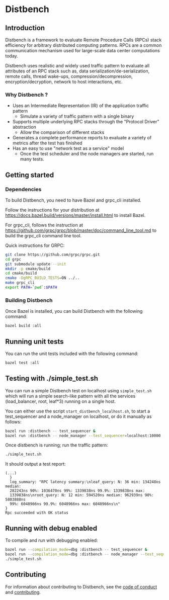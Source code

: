 # Distbench

## Introduction

Distbench is a framework to evaluate Remote Procedure Calls (RPCs) stack efficiency for 
arbitrary distributed computing patterns. RPCs are a common communication mechanism used
for large-scale data center computations today.

Distbench uses realistic and widely used traffic pattern to evaluate all attributes of an
RPC stack such as, data serialization/de-serialization, remote calls, thread
wake-ups, compression/decompression, encryption/decryption, network to host interactions, etc.

### Why Distbench ?

- Uses an Intermediate Representation (IR) of the application traffic pattern
  - Simulate a variety of traffic pattern with a single binary
- Supports multiple underlying RPC stacks through the "Protocol Driver"
  abstraction
  - Allow the comparison of different stacks
- Generates a complete performance reports to evaluate a variety of metrics
  after the test has finished
- Has an easy to use "network test as a service" model
  - Once the test scheduler and the node managers are started, run many tests.

## Getting started

### Dependencies

To build Distbench, you need to have Bazel and grpc\_cli installed.

Follow the instructions for your distribution at
<https://docs.bazel.build/versions/master/install.html> to install Bazel.

For grpc\_cli, follows the instruction at
<https://github.com/grpc/grpc/blob/master/doc/command_line_tool.md> to build
the grpc\_cli command line tool.

Quick instructions for GRPC:

```bash
git clone https://github.com/grpc/grpc.git
cd grpc
git submodule update --init
mkdir -p cmake/build
cd cmake/build
cmake -DgRPC_BUILD_TESTS=ON ../..
make grpc_cli
export PATH=`pwd`:$PATH
```

### Building Distbench

Once Bazel is installed, you can build Distbench with the following command:
```bash
bazel build :all
```

## Running unit tests

You can run the unit tests included with the following command:

```bash
bazel test :all
```

## Testing with ./simple\_test.sh

You can run a simple Distbench test on localhost using `simple_test.sh` which
will run a simple search-like pattern with all the services (load\_balancer,
root, leaf\*3) running on a single host.

You can either use the script `start_distbench_localhost.sh`,
to start a test\_sequencer and a node\_manager on localhost, or do it
manually as follows:
```bash
bazel run :distbench -- test_sequencer &
bazel run :distbench -- node_manager --test_sequencer=localhost:10000 --port=9999 &
```

Once distbench is running; run the traffic pattern:
```bash
./simple_test.sh
```

It should output a test report:
```
(...)
  }
  log_summary: "RPC latency summary:\nleaf_query: N: 36 min: 134248ns median:
  282243ns 90%: 1036470ns 99%: 1339838ns 99.9%: 1339838ns max:
  1339838ns\nroot_query: N: 12 min: 594520ns median: 962939ns 90%: 5803888ns
  99%: 6048966ns 99.9%: 6048966ns max: 6048966ns\n"
}
Rpc succeeded with OK status
```

## Running with debug enabled

To compile and run with debugging enabled:

```bash
bazel run --compilation_mode=dbg :distbench -- test_sequencer &
bazel run --compilation_mode=dbg :distbench -- node_manager --test_sequencer=localhost:10000 --port=9999 &
./simple_test.sh
```

## Contributing

For information about contributing to Distbench, see the
[code of conduct](docs/code-of-conduct.md) and [contributing](docs/contributing.md).
